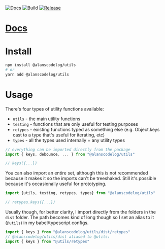 ![Docs](https://github.com/alanscodelog/my-utils/workflows/Docs/badge.svg)
![Build](https://github.com/alanscodelog/my-utils/workflows/Build/badge.svg)
[![Release](https://github.com/alanscodelog/my-utils/workflows/Release/badge.svg)](https://www.npmjs.com/package/@alanscodelog/utils)

# [Docs](https://alanscodelog.github.io/my-utils)

# Install

```bash
npm install @alanscodelog/utils
# or
yarn add @alanscodelog/utils
```

# Usage

There's four types of utility functions available:
- `utils` - the main utility functions
- `testing` - functions that are only useful for testing purposes
- `retypes` - existing functions typed as something else (e.g. Object.keys cast to a type that's useful for iterating, etc)
- `types` - all the types used internally + any utility types

```ts
// everything can be imported directly from the package
import { keys, debounce, ... } from "@alanscodelog/utils"

// keys({...})
```
 You can also import an entire set, although this is not recommended because it makes it so the imports can't be treeshaked. Still it's possible because it's occasionally useful for prototyping.

```ts
import {utils, testing, retypes, types} from "@alanscodelog/utils"

// retypes.keys({...})
```

Usually though, for better clarity, I import directly from the folders in the `dist` folder. The path becomes kind of long though so I set an alias to it (`@utils`) in my babel/typescript configs.

```ts
import { keys } from "@alanscodelog/utils/dist/retypes"
// @alanscodelog/utils/dist aliased to @utils:
import { keys } from "@utils/retypes"
```
